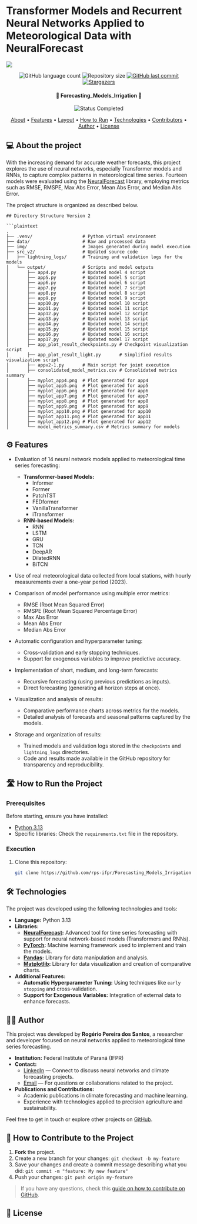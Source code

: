 # Transformer Models and Recurrent Neural Networks Applied to Meteorological Data with NeuralForecast
![](https://i.imgur.com/jYDN7PL.png)

<p align="center">
  <img alt="GitHub language count" src="https://img.shields.io/github/languages/count/cubos-academy/academy-template-readme-projects?color=%2304D361">

  <img alt="Repository size" src="https://img.shields.io/github/repo-size/cubos-academy/academy-template-readme-projects">
  
  <a href="https://github.com/cubos-academy/academy-template-readme-projects/commits/main">
    <img alt="GitHub last commit" src="https://img.shields.io/github/last-commit/cubos-academy/academy-template-readme-projects">
  </a>
  
  <!-- <img alt="License" src="https://img.shields.io/badge/license-MIT-brightgreen"> -->
  
   <a href="https://github.com/cubos-academy/academy-template-readme-projects/stargazers">
    <img alt="Stargazers" src="https://img.shields.io/github/stars/cubos-academy/academy-template-readme-projects?style=social">
  </a>
  
<h4 align="center"> 
	🚧 Forecasting_Models_Irrigation 🚧
</h4>

<p align="center">
	<!--<img alt="Status In Development" src="https://img.shields.io/badge/STATUS-IN%20DEVELOPMENT-green"> -->
	<img alt="Status Completed" src="https://img.shields.io/badge/STATUS-COMPLETED-brightgreen">  
</p>

<p align="center">
 <a href="#-about-the-project">About</a> •
 <a href="#-features">Features</a> •
 <a href="#-layout">Layout</a> • 
 <a href="#-how-to-run-the-project">How to Run</a> • 
 <a href="#-technologies">Technologies</a> • 
 <a href="#-contributors">Contributors</a> • 
 <a href="#-author">Author</a> • 
 <a href="#user-content--license">License</a>
</p>

## 💻 About the project

With the increasing demand for accurate weather forecasts, this project explores the use of neural networks, especially Transformer models and RNNs, to capture complex patterns in meteorological time series. Fourteen models were evaluated using the [NeuralForecast](https://github.com/Nixtla/neuralforecast) library, employing metrics such as RMSE, RMSPE, Max Abs Error, Mean Abs Error, and Median Abs Error.

The project structure is organized as described below.

```plaintext
## Directory Structure Version 2

```plaintext
.
├── .venv/                   # Python virtual environment
├── data/                    # Raw and processed data
├── img/                     # Images generated during model execution
├── src_v2/                  # Updated source code
│   ├── lightning_logs/      # Training and validation logs for the models
│   └── output/              # Scripts and model outputs
│       ├── app4.py          # Updated model 4 script
│       ├── app5.py          # Updated model 5 script
│       ├── app6.py          # Updated model 6 script
│       ├── app7.py          # Updated model 7 script
│       ├── app8.py          # Updated model 8 script
│       ├── app9.py          # Updated model 9 script
│       ├── app10.py         # Updated model 10 script
│       ├── app11.py         # Updated model 11 script
│       ├── app12.py         # Updated model 12 script
│       ├── app13.py         # Updated model 13 script
│       ├── app14.py         # Updated model 14 script
│       ├── app15.py         # Updated model 15 script
│       ├── app16.py         # Updated model 16 script
│       ├── app17.py         # Updated model 17 script
│       ├── app_plot_result_checkpoints.py # Checkpoint visualization script
│       ├── app_plot_result_light.py       # Simplified results visualization script
│       ├── appv2-1.py       # Main script for joint execution
│       ├── consolidated_model_metrics.csv # Consolidated metrics summary
│       ├── myplot_app4.png  # Plot generated for app4
│       ├── myplot_app5.png  # Plot generated for app5
│       ├── myplot_app6.png  # Plot generated for app6
│       ├── myplot_app7.png  # Plot generated for app7
│       ├── myplot_app8.png  # Plot generated for app8
│       ├── myplot_app9.png  # Plot generated for app9
│       ├── myplot_app10.png # Plot generated for app10
│       ├── myplot_app11.png # Plot generated for app11
│       ├── myplot_app12.png # Plot generated for app12
│       └── model_metrics_summary.csv # Metrics summary for models
```

## ⚙️ Features
- Evaluation of 14 neural network models applied to meteorological time series forecasting:
  - **Transformer-based Models:**
    - Informer
    - Former
    - PatchTST
    - FEDformer
    - VanillaTransformer
    - iTransformer
  - **RNN-based Models:**
    - RNN
    - LSTM
    - GRU
    - TCN
    - DeepAR
    - DilatedRNN
    - BiTCN

- Use of real meteorological data collected from local stations, with hourly measurements over a one-year period (2023).
- Comparison of model performance using multiple error metrics:
  - RMSE (Root Mean Squared Error)
  - RMSPE (Root Mean Squared Percentage Error)
  - Max Abs Error
  - Mean Abs Error
  - Median Abs Error

- Automatic configuration and hyperparameter tuning:
  - Cross-validation and early stopping techniques.
  - Support for exogenous variables to improve predictive accuracy.

- Implementation of short, medium, and long-term forecasts:
  - Recursive forecasting (using previous predictions as inputs).
  - Direct forecasting (generating all horizon steps at once).

- Visualization and analysis of results:
  - Comparative performance charts across metrics for the models.
  - Detailed analysis of forecasts and seasonal patterns captured by the models.

- Storage and organization of results:
  - Trained models and validation logs stored in the `checkpoints` and `lightning_logs` directories.
  - Code and results made available in the GitHub repository for transparency and reproducibility.

## 🛣️ How to Run the Project

### Prerequisites

Before starting, ensure you have installed:
- [Python 3.13](https://www.python.org/downloads/)
- Specific libraries: Check the `requirements.txt` file in the repository.

### Execution

1. Clone this repository:
   ```bash
   git clone https://github.com/rps-ifpr/Forecasting_Models_Irrigation.git

## 🛠 Technologies

The project was developed using the following technologies and tools:

- **Language:** Python 3.13
- **Libraries:**
  - **[NeuralForecast](https://github.com/Nixtla/neuralforecast):** Advanced tool for time series forecasting with support for neural network-based models (Transformers and RNNs).
  - **[PyTorch](https://pytorch.org/):** Machine learning framework used to implement and train the models.
  - **[Pandas](https://pandas.pydata.org/):** Library for data manipulation and analysis.
  - **[Matplotlib](https://matplotlib.org/):** Library for data visualization and creation of comparative charts.
- **Additional Features:**
  - **Automatic Hyperparameter Tuning:** Using techniques like `early stopping` and cross-validation.
  - **Support for Exogenous Variables:** Integration of external data to enhance forecasts.

## 🧑‍💻 Author

This project was developed by **Rogério Pereira dos Santos**, a researcher and developer focused on neural networks applied to meteorological time series forecasting.

- **Institution:** Federal Institute of Paraná (IFPR)
- **Contact:**
  - [LinkedIn](https://www.linkedin.com/in/rogerio-dosantos) — Connect to discuss neural networks and climate forecasting projects.
  - [Email](mailto:rogerio.dosantos@ifpr.edu.br) — For questions or collaborations related to the project.
- **Publications and Contributions:**
  - Academic publications in climate forecasting and machine learning.
  - Experience with technologies applied to precision agriculture and sustainability.

Feel free to get in touch or explore other projects on [GitHub](https://github.com/rps-ifpr).

## 💪 How to Contribute to the Project
1. **Fork** the project.
2. Create a new branch for your changes: `git checkout -b my-feature`
3. Save your changes and create a commit message describing what you did: `git commit -m "feature: My new feature"`
4. Push your changes: `git push origin my-feature`
> If you have any questions, check this [guide on how to contribute on GitHub](./CONTRIBUTING.md).

## 📝 License
<!-- This project is under the [MIT](./LICENSE) license. -->
